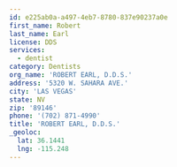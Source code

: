 ```yaml
---
id: e225ab0a-a497-4eb7-8780-837e90237a0e
first_name: Robert
last_name: Earl
license: DDS
services:
  - dentist
category: Dentists
org_name: 'ROBERT EARL, D.D.S.'
address: '5320 W. SAHARA AVE.'
city: 'LAS VEGAS'
state: NV
zip: '89146'
phone: '(702) 871-4990'
title: 'ROBERT EARL, D.D.S.'
_geoloc:
  lat: 36.1441
  lng: -115.248
---
```

